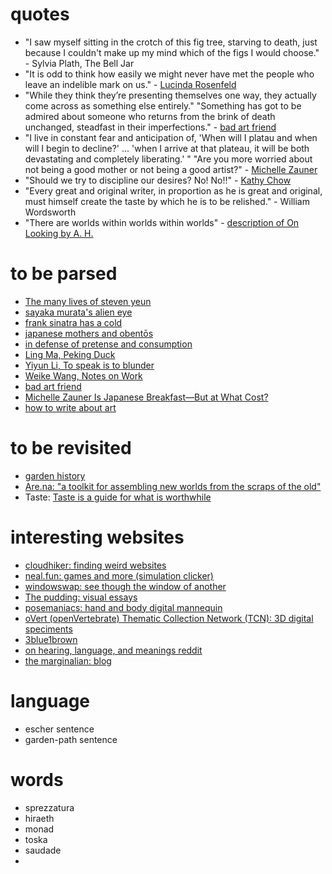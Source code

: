 # quotes

* "I saw myself sitting in the crotch of this fig tree, starving to death, just because I couldn't make up my mind which of the figs I would choose." - Sylvia Plath, The Bell Jar
* "It is odd to think how easily we might never have met the people who leave an indelible mark on us." - [Lucinda Rosenfeld](https://www.newyorker.com/contributors/lucinda-rosenfeld)
* "While they think they’re presenting themselves one way, they actually come across as something else entirely." "Something has got to be admired about someone who returns from the brink of death unchanged, steadfast in their imperfections." - [bad art friend](https://www.nytimes.com/2021/10/05/magazine/dorland-v-larson.html)
* "I live in constant fear and anticipation of, 'When will I platau and when will I begin to decline?' ... 'when I arrive at that plateau, it will be both devastating and completely liberating.' " "Are you more worried about not being a good mother or not being a good artist?" - [Michelle Zauner](https://www.interviewmagazine.com/music/michelle-zauner-is-japanese-breakfast-but-at-what-cost)
* "Should we try to discipline our desires? No! No!!" - [Kathy Chow](https://thepointmag.com/examined-life/on-loving-white-boys/)
* "Every great and original writer, in proportion as he is great and original, must himself create the taste by which he is to be relished." - William Wordsworth
* "There are worlds within worlds within worlds" - [description of On Looking by A. H.](https://www.simonandschuster.com/books/On-Looking/Alexandra-Horowitz/9781439191262)

# to be parsed

* [The many lives of steven yeun](https://www.nytimes.com/2021/02/03/magazine/steven-yeun.html)
* [sayaka murata's alien eye](https://www.newyorker.com/magazine/2025/04/14/sayaka-muratas-alien-eye)
* [frank sinatra has a cold](https://classic.esquire.com/article/19660401106/print)
* [japanese mothers and obentōs](https://doi.org/10.2307/3317212)
* [in defense of pretense and consumption](https://rentfreewithayan.substack.com/p/in-defense-of-pretension)
* [Ling Ma, Peking Duck](https://www.newyorker.com/magazine/2022/07/11/peking-duck)
* [Yiyun Li, To speak is to blunder](https://www.newyorker.com/magazine/2017/01/02/to-speak-is-to-blunder)
* [Weike Wang, Notes on Work](https://www.newyorker.com/culture/personal-history/notes-on-work)
* [bad art friend](https://www.nytimes.com/2021/10/05/magazine/dorland-v-larson.html)
* [Michelle Zauner Is Japanese
Breakfast—But at What Cost?](https://www.interviewmagazine.com/music/michelle-zauner-is-japanese-breakfast-but-at-what-cost)
* [how to write about art](https://www.personalcanon.com/p/how-to-write-about-art?utm_source=profile&utm_medium=reader2)

# to be revisited
* [garden history](https://maggieappleton.com/garden-history/)
* [Are.na: "a toolkit for assembling new worlds from the scraps of the old"](https://www.are.na/)
* Taste: [Taste is a guide for what is worthwhile](https://jzhao.xyz/posts/aesthetics-and-taste)

# interesting websites

* [cloudhiker: finding weird websites](https://cloudhiker.net/explore)
* [neal.fun: games and more (simulation clicker)](neal.fun)
* [windowswap: see though the window of another](window-swap.com)
* [The pudding: visual essays](pudding.cool)
* [posemaniacs: hand and body digital mannequin](posemaniacs.com)
* [oVert (openVertebrate) Thematic Collection Network (TCN): 3D digital speciments](https://doi.org/10.1093/biosci/biad120)
* [3blue1brown](3blue1brown.com)
* [on hearing, language, and meanings reddit](https://www.reddit.com/r/AskReddit/comments/ttya2/reddit_ive_answered_a_lot_your_questions_about/?rdt=50813)
* [the marginalian: blog](https://www.themarginalian.org/)

# language
* escher sentence 
* garden-path sentence

# words
* sprezzatura 
* hiraeth
* monad
* toska 
* saudade 
* 





